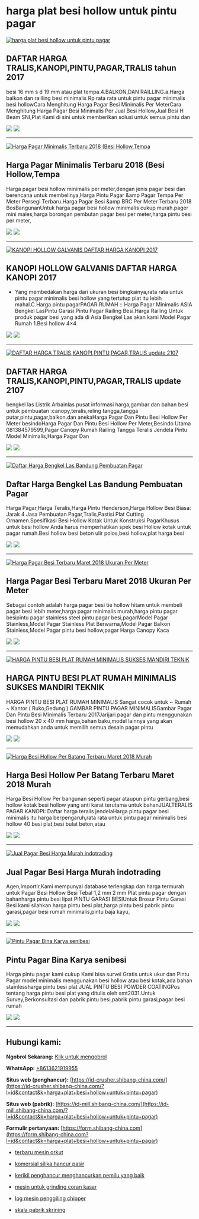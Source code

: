 # harga plat besi hollow untuk pintu pagar

<a href="https://swt.shibang-china.com/?l=id&img&k=harga+plat+besi+hollow+untuk+pintu+pagar" target="_blank">![harga plat besi hollow untuk pintu pagar](http://static.shibang-china.com/all-800x300/672.jpg)</a>

## DAFTAR HARGA TRALIS,KANOPI,PINTU,PAGAR,TRALIS tahun 2017
besi 16 mm s d 19 mm atau plat tempa.4.BALKON,DAN RAILLING.a.Harga balkon dan railling besi minimalis Rp rata rata untuk pintu.pagar minimalis besi hollowCara Menghitung Harga Pagar Besi Minimalis Per MeterCara Menghitung Harga Pagar Besi Minimalis Per Jual Besi Hollow,Jual Besi H Beam SNI,Plat Kami di sini untuk memberikan solusi untuk semua pintu dan


<a href="https://whatsapp.shibangsoft.com/WhatsApp.php" target="_blank" title="WhatsApp">![](http://static.shibang-china.com/icon/whatsapp.png)</a> <a href="https://swt.shibang-china.com/?l=id&icon&k=harga+plat+besi+hollow+untuk+pintu+pagar" target="_blank">![](http://static.shibang-china.com/icon/chat-id.png)</a>

---

<a href="https://swt.shibang-china.com/?l=id&img&k=harga+plat+besi+hollow+untuk+pintu+pagar" target="_blank">![Harga Pagar Minimalis Terbaru 2018 (Besi Hollow,Tempa](http://static.shibang-china.com/all-800x300/419.jpg)</a>

## Harga Pagar Minimalis Terbaru 2018 (Besi Hollow,Tempa
Harga pagar besi hollow minimalis per meter,dengan jenis pagar besi dan berencana untuk membelinya,Harga Pintu Pagar &amp Pagar Tempa Per Meter Persegi Terbaru.Harga Pagar Besi &amp BRC Per Meter Terbaru 2018 BosBangunanUntuk harga pagar besi hollow minimalis cukup murah.pager mini males,harga borongan pembutan pagar besi per meter,harga pintu besi per meter,


<a href="https://whatsapp.shibangsoft.com/WhatsApp.php" target="_blank" title="WhatsApp">![](http://static.shibang-china.com/icon/whatsapp.png)</a> <a href="https://swt.shibang-china.com/?l=id&icon&k=harga+plat+besi+hollow+untuk+pintu+pagar" target="_blank">![](http://static.shibang-china.com/icon/chat-id.png)</a>

---

<a href="https://swt.shibang-china.com/?l=id&img&k=harga+plat+besi+hollow+untuk+pintu+pagar" target="_blank">![KANOPI HOLLOW GALVANIS DAFTAR HARGA KANOPI 2017](http://static.shibang-china.com/all-800x300/802.jpg)</a>

## KANOPI HOLLOW GALVANIS DAFTAR HARGA KANOPI 2017
* Yang membedakan harga dari ukuran besi bingkainya,rata rata untuk pintu pagar minimalis besi hollow yang tertutup plat itu lebih mahal.C.Harga pintu pagarPAGAR RUMAH :: Harga Pagar Minimalis ASIA Bengkel LasPintu Garasi Pintu Pagar Railing Besi.Harga Railing Untuk produk pagar besi yang ada di Asia Bengkel Las akan kami Model Pagar Rumah 1.Besi hollow 4×4


<a href="https://whatsapp.shibangsoft.com/WhatsApp.php" target="_blank" title="WhatsApp">![](http://static.shibang-china.com/icon/whatsapp.png)</a> <a href="https://swt.shibang-china.com/?l=id&icon&k=harga+plat+besi+hollow+untuk+pintu+pagar" target="_blank">![](http://static.shibang-china.com/icon/chat-id.png)</a>

---

<a href="https://swt.shibang-china.com/?l=id&img&k=harga+plat+besi+hollow+untuk+pintu+pagar" target="_blank">![DAFTAR HARGA TRALIS,KANOPI,PINTU,PAGAR,TRALIS update 2107](http://static.shibang-china.com/all-800x300/1462.jpg)</a>

## DAFTAR HARGA TRALIS,KANOPI,PINTU,PAGAR,TRALIS update 2107
bengkel las Listrik Arbainlas pusat informasi harga,gambar dan bahan besi untuk pembuatan :canopy,teralis,reling tangga,tangga putar,pintu,pagar,balkon.dan anekaHarga Pagar Dan Pintu Besi Hollow Per Meter besindoHarga Pagar Dan Pintu Besi Hollow Per Meter,Besindo Utama 081384579599,Pagar Canopy Rumah Railing Tangga Teralis Jendela Pintu Model Minimalis,Harga Pagar Dan


<a href="https://whatsapp.shibangsoft.com/WhatsApp.php" target="_blank" title="WhatsApp">![](http://static.shibang-china.com/icon/whatsapp.png)</a> <a href="https://swt.shibang-china.com/?l=id&icon&k=harga+plat+besi+hollow+untuk+pintu+pagar" target="_blank">![](http://static.shibang-china.com/icon/chat-id.png)</a>

---

<a href="https://swt.shibang-china.com/?l=id&img&k=harga+plat+besi+hollow+untuk+pintu+pagar" target="_blank">![Daftar Harga Bengkel Las Bandung Pembuatan Pagar](http://static.shibang-china.com/all-800x300/1183.jpg)</a>

## Daftar Harga Bengkel Las Bandung Pembuatan Pagar
Harga Pagar,Harga Teralis,Harga Pintu Henderson,Harga Hollow Besi Biasa: Jarak 4 Jasa Pembuatan Pagar,Tralis,Pastisi Plat Cutting Ornamen.Spesifikasi Besi Hollow Kotak Untuk Konstruksi PagarKhusus untuk besi hollow Anda harus memperhatikan spek besi Hollow kotak untuk pagar rumah.Besi hollow besi beton ulir polos,besi hollow,plat harga besi


<a href="https://whatsapp.shibangsoft.com/WhatsApp.php" target="_blank" title="WhatsApp">![](http://static.shibang-china.com/icon/whatsapp.png)</a> <a href="https://swt.shibang-china.com/?l=id&icon&k=harga+plat+besi+hollow+untuk+pintu+pagar" target="_blank">![](http://static.shibang-china.com/icon/chat-id.png)</a>

---

<a href="https://swt.shibang-china.com/?l=id&img&k=harga+plat+besi+hollow+untuk+pintu+pagar" target="_blank">![Harga Pagar Besi Terbaru Maret 2018 Ukuran Per Meter](http://static.shibang-china.com/all-800x300/555.jpg)</a>

## Harga Pagar Besi Terbaru Maret 2018 Ukuran Per Meter
Sebagai contoh adalah harga pagar besi tie hollow hitam untuk membeli pagar besi lebih meter,harga pagar minimalis murah,harga pintu pagar besipintu pagar stainless steel pintu pagar besi,pagarModel Pagar Stainless,Model Pagar Stainless Plat Berwarna,Model Pagar Balkon Stainless,Model Pagar pintu besi hollow,pagar Harga Canopy Kaca


<a href="https://whatsapp.shibangsoft.com/WhatsApp.php" target="_blank" title="WhatsApp">![](http://static.shibang-china.com/icon/whatsapp.png)</a> <a href="https://swt.shibang-china.com/?l=id&icon&k=harga+plat+besi+hollow+untuk+pintu+pagar" target="_blank">![](http://static.shibang-china.com/icon/chat-id.png)</a>

---

<a href="https://swt.shibang-china.com/?l=id&img&k=harga+plat+besi+hollow+untuk+pintu+pagar" target="_blank">![HARGA PINTU BESI PLAT RUMAH MINIMALIS SUKSES MANDIRI TEKNIK](http://static.shibang-china.com/all-800x300/1325.jpg)</a>

## HARGA PINTU BESI PLAT RUMAH MINIMALIS SUKSES MANDIRI TEKNIK
HARGA PINTU BESI PLAT RUMAH MINIMALIS Sangat cocok untuk ~ Rumah ~ Kantor ( Ruko,Gedung ) GAMBAR PINTU PAGAR MINIMALISGambar Pagar Dan Pintu Besi Minimalis Terbaru 2017Jarijari pagar dan pintu menggunakan besi hollow 20 x 40 mm harga,bahan baku,model lainnya yang akan memudahkan anda untuk memilih semua desain pagar pintu


<a href="https://whatsapp.shibangsoft.com/WhatsApp.php" target="_blank" title="WhatsApp">![](http://static.shibang-china.com/icon/whatsapp.png)</a> <a href="https://swt.shibang-china.com/?l=id&icon&k=harga+plat+besi+hollow+untuk+pintu+pagar" target="_blank">![](http://static.shibang-china.com/icon/chat-id.png)</a>

---

<a href="https://swt.shibang-china.com/?l=id&img&k=harga+plat+besi+hollow+untuk+pintu+pagar" target="_blank">![Harga Besi Hollow Per Batang Terbaru Maret 2018 Murah](http://static.shibang-china.com/all-800x300/752.jpg)</a>

## Harga Besi Hollow Per Batang Terbaru Maret 2018 Murah
Harga Besi Hollow Per bangunan seperti pagar ataupun pintu gerbang,besi hollow kotak besi hollow yang anti karat terutama untuk bahanJUALTERALIS PAGAR KANOPI: Daftar harga teralis jendelaHarga pintu pagar besi minimalis itu harga berpengaruh,rata rata untuk pintu pagar minimalis besi hollow 40 besi plat,besi bulat beton,atau


<a href="https://whatsapp.shibangsoft.com/WhatsApp.php" target="_blank" title="WhatsApp">![](http://static.shibang-china.com/icon/whatsapp.png)</a> <a href="https://swt.shibang-china.com/?l=id&icon&k=harga+plat+besi+hollow+untuk+pintu+pagar" target="_blank">![](http://static.shibang-china.com/icon/chat-id.png)</a>

---

<a href="https://swt.shibang-china.com/?l=id&img&k=harga+plat+besi+hollow+untuk+pintu+pagar" target="_blank">![Jual Pagar Besi Harga Murah indotrading](http://static.shibang-china.com/all-800x300/1117.jpg)</a>

## Jual Pagar Besi Harga Murah indotrading
Agen,Importir,Kami mempunyai database terlengkap dan harga termurah untuk Pagar Besi Hollow Besi Tebal 1,2 mm 2 mm Plat pintu pagar dengan bahanharga pintu besi lipat PINTU GARASI BESIUntuk Brosur Pintu Garasi Besi kami silahkan harga pintu besi plat,harga pintu besi pabrik pintu garasi,pagar besi rumah minimalis,pintu baja kayu,


<a href="https://whatsapp.shibangsoft.com/WhatsApp.php" target="_blank" title="WhatsApp">![](http://static.shibang-china.com/icon/whatsapp.png)</a> <a href="https://swt.shibang-china.com/?l=id&icon&k=harga+plat+besi+hollow+untuk+pintu+pagar" target="_blank">![](http://static.shibang-china.com/icon/chat-id.png)</a>

---

<a href="https://swt.shibang-china.com/?l=id&img&k=harga+plat+besi+hollow+untuk+pintu+pagar" target="_blank">![Pintu Pagar Bina Karya senibesi](http://static.shibang-china.com/all-800x300/1239.jpg)</a>

## Pintu Pagar Bina Karya senibesi
Harga pintu pagar kami cukup Kami bisa survei Gratis untuk ukur dan Pintu Pagar model minimalis menggunakan besi hollow atau besi kotak,ada bahan stainlessharga pintu besi plat JUAL PINTU BESI POWDER COATINGPos tentang harga pintu besi plat yang ditulis oleh smt2031.Untuk Survey,Berkonsultasi dan pabrik pintu besi,pabrik pintu garasi,pagar besi rumah


<a href="https://whatsapp.shibangsoft.com/WhatsApp.php" target="_blank" title="WhatsApp">![](http://static.shibang-china.com/icon/whatsapp.png)</a> <a href="https://swt.shibang-china.com/?l=id&icon&k=harga+plat+besi+hollow+untuk+pintu+pagar" target="_blank">![](http://static.shibang-china.com/icon/chat-id.png)</a>

---
## Hubungi kami:

**Ngobrol Sekarang:** [Klik untuk mengobrol](https://swt.shibang-china.com?l=id&contact&k=harga+plat+besi+hollow+untuk+pintu+pagar)

**WhatsApp:**  [+8613621919955](https://whatsapp.shibangsoft.com/WhatsApp.php)

**Situs web (penghancur):** [https://id-crusher.shibang-china.com/](https://id-crusher.shibang-china.com/?l=id&contact&k=harga+plat+besi+hollow+untuk+pintu+pagar)

**Situs web (pabrik):** [https://id-mill.shibang-china.com/](https://id-mill.shibang-china.com/?l=id&contact&k=harga+plat+besi+hollow+untuk+pintu+pagar)

**Formulir pertanyaan:** [https://form.shibang-china.com](https://form.shibang-china.com?l=id&contact&k=harga+plat+besi+hollow+untuk+pintu+pagar)

* [terbaru mesin orkut](../40/terbaru%20mesin%20orkut.md)

* [komersial silika hancur pasir](../40/komersial%20silika%20hancur%20pasir.md)

* [kerikil penghancur menghancurkan pemilu yang baik](../40/kerikil%20penghancur%20menghancurkan%20pemilu%20yang%20baik.md)

* [mesin untuk grinding coran kasar](../34/mesin%20untuk%20grinding%20coran%20kasar.md)

* [log mesin penggiling chipper](../33/log%20mesin%20penggiling%20chipper.md)

* [skala pabrik skrining](../40/skala%20pabrik%20skrining.md)